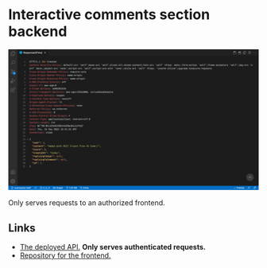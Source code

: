 # Interactive comments section backend

![Sample response from the microservice.](./screenshot-desktop-interactive-comment-section-microservice.png)

Only serves requests to an authorized frontend.

## Links

- [The deployed API.](https://rainy-eggnog-production.up.railway.app) **Only serves authenticated requests.**
- [Repository for the frontend.](https://github.com/AngeliqueDF/interactive-comment-section-redux)

